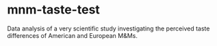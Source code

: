 # mnm-taste-test
Data analysis of a very scientific study investigating the perceived taste differences of American and European M&amp;Ms.

